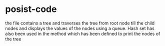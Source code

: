 # posist-code
the file contains a tree and traverses the tree from root node till the child nodes and displays the values of the nodes using a queue.
Hash set has also been used in the method which has been defined to print the nodes of the tree
